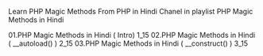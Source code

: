 Learn PHP Magic Methods From PHP in Hindi Chanel in playlist
PHP Magic Methods in Hindi


01.PHP Magic Methods in Hindi ( Intro) 1_15
02.PHP Magic Methods in Hindi ( __autoload() ) 2_15
03.PHP Magic Methods in Hindi ( __construct() ) 3_15